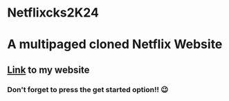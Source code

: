 # Netflixcks2K24
<h1>A multipaged cloned Netflix Website </h1>

<h2><a href="https://movieflix77.netlify.app/">Link</a> to my website</h2>

<h3>Don't forget to press the get started option!! 😉</h3>

